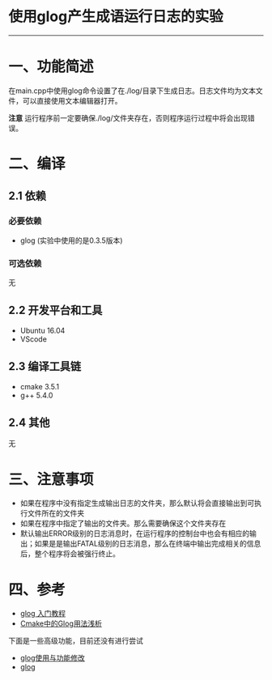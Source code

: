 # 使用glog产生成语运行日志的实验

------

# 一、功能简述

在main.cpp中使用glog命令设置了在./log/目录下生成日志。日志文件均为文本文件，可以直接使用文本编辑器打开。

**注意** 运行程序前一定要确保./log/文件夹存在，否则程序运行过程中将会出现错误。

# 二、编译

## 2.1 依赖

### 必要依赖

- glog (实验中使用的是0.3.5版本)

### 可选依赖

无

## 2.2 开发平台和工具

- Ubuntu 16.04
- VScode

## 2.3 编译工具链

- cmake 3.5.1
- g++ 5.4.0

## 2.4 其他

无

# 三、注意事项

- 如果在程序中没有指定生成输出日志的文件夹，那么默认将会直接输出到可执行文件所在的文件夹
- 如果在程序中指定了输出的文件夹。那么需要确保这个文件夹存在
- 默认输出ERROR级别的日志消息时，在运行程序的控制台中也会有相应的输出；如果是是输出FATAL级别的日志消息，那么在终端中输出完成相关的信息后，整个程序将会被强行终止。

# 四、参考

- [glog 入门教程](https://blog.csdn.net/sinat_25929227/article/details/73832280)
- [Cmake中的Glog用法浅析](https://blog.csdn.net/handsome_for_kill/article/details/69808446)
  
下面是一些高级功能，目前还没有进行尝试

- [glog使用与功能修改](https://www.cppfans.org/1566.html)
- [glog](http://www.cnblogs.com/tianyajuanke/archive/2013/02/22/2921850.html)



